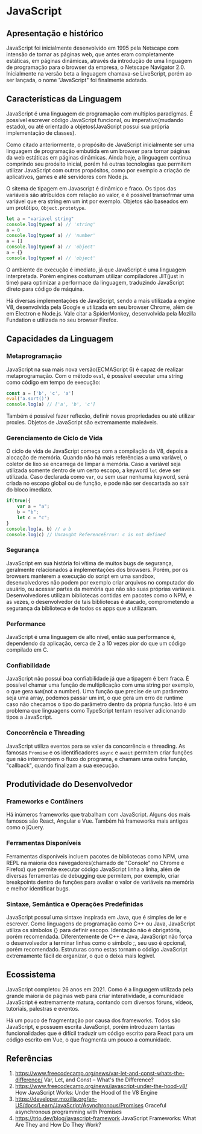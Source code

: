 
# JavaScript

## Apresentação e histórico

JavaScript foi inicialmente desenvolvido em 1995 pela Netscape com intensão de tornar as páginas web, que antes eram completamente estáticas, em páginas dinâmicas, através da introdução de uma linguagem de programação para o browser da empresa, o Netscape Navigator 2.0. Inicialmente na versão beta a linguagem chamava-se LiveScript, porém ao ser lançada, o nome "JavaScript" foi finalmente adotado. 

## Características da Linguagem
JavaScript é uma linguagem de programação com multiplos paradígmas. É possível escrever código JavaScript funcional, ou imperativo(mudando estado), ou até orientado a objetos(JavaScript possui sua própria implementação de classes).

Como citado anteriormente, o propósito de JavaScript inicialmente ser uma linguagem de programação embutida em um browser para tornar páginas da web estáticas em páginas dinâmicas. Ainda hoje, a linguagem continua comprindo seu proósito inicial, porém há outras tecnologias que permitem utilizar JavaScript com outros propósitos, como por exemplo a criação de aplicativos, games e até servidores com Node.js. 

O sitema de tipagem em Javascript é dinâmico e fraco. Os tipos das variáveis são atribuídos com relação ao valor, e é possível transofrmar uma variável que era string em um int por exemplo. Objetos são baseados em um protótipo, `Object.prototype`.
```javascript
let a = "variavel string"
console.log(typeof a) // 'string'
a = 0
console.log(typeof a) // 'number'
a = []
console.log(typeof a) // 'object'
a = {}
console.log(typeof a) // 'object'
```

O ambiente de execução é imediato, já que JavaScript é uma linguagem interpretada. Porém engines costumam utilizar compiladores JIT(just in time) para optimizar a performace da linguagem, traduzindo JavaScript direto para código de máquina.

Há diversas implementações de JavaScript, sendo a mais utilizada a engine V8, desenvolvida pela Google e utilizada em seu browser Chrome, além de em Electron e Node.js. Vale citar a SpiderMonkey, desenvolvida pela Mozilla Fundation e utilizada no seu browser Firefox. 

## Capacidades da Linguagem
### Metaprogramação
JavaScript na sua mais nova versão(ECMAScript 6) é capaz de realizar metaprogramação. Com o método `eval`, é possível executar uma string como código em tempo de execução:
```javascript
const a = ['b', 'c', 'a']
eval('a.sort()')
console.log(a) // ['a', 'b', 'c']
```
Também é possível fazer reflexão, definir novas propriedades ou até utilizar proxies. Objetos de JavaScript são extremamente maleáveis.
### Gerenciamento de Ciclo de Vida
O ciclo de vida de JavaScript começa com a compilação da V8, depois a alocação de memória. Quando não há mais referências a uma variável, o coletor de lixo se encarrega de limpar a memória. Caso a variável seja utilizada somente dentro de um certo escopo, a keyword `let` deve ser utilizada. Caso declarada como `var`, ou sem usar nenhuma keyword, será criada no escopo global ou de função, e pode não ser descartada ao sair do bloco imediato.
```javascript
if(true){
    var a = "a";
    b = "b";
    let c = "c";
}
console.log(a, b) // a b
console.log(c) // Uncaught ReferenceError: c is not defined
```

### Segurança 
JavaScript em sua história foi vítima de muitos bugs de segurança, geralmente relacionados a implementações dos browsers. Porém, por os browsers manterem a execução do script em uma sandbox, desenvolvedores não podem por exemplo criar arquivos no computador do usuário, ou acessar partes da memória que não são suas próprias variáveis. Desenvolvedores utilizam bibliotecas contidas em pacotes como o NPM, e as vezes, o desenvolvedor de tais bibliotecas é atacado, comprometendo a segurança da biblioteca e de todos os apps que a utilizaram. 

### Performance
JavaScript é uma linguagem de alto nível, então sua performance é, dependendo da aplicação, cerca de 2 a 10 vezes pior do que um código compilado em C.


### Confiabilidade
JavaScript não possui boa confiabilidade já que a tipagem é bem fraca. É possível chamar uma função de multiplicação com uma string por exemplo, o que gera `NaN`(not a number). Uma função que precise de um parâmetro seja uma array, podemos passar um int, o que gera um erro de runtime caso não checamos o tipo do parâmetro dentro da própria função. Isto é um problema que linguagens como TypeScript tentam resolver adicionando tipos a JavaScript.

### Concorrência e Threading 
JavaScript utiliza eventos para se valer da concorrência e threading. As famosas `Promise` e os identificadores `async` e `await` permitem criar funções que não interrompem o fluxo do programa, e chamam uma outra função, "callback", quando finalizam a sua execução.

## Produtividade do Desenvolvedor
### Frameworks e Contâiners
Há inúmeros frameworks que trabalham com JavaScript. Alguns dos mais famosos são React, Angular e Vue. Também há frameworks mais antigos como o jQuery.

### Ferramentas Disponíveis
Ferramentas disponíveis incluem pacotes de bibliotecas como NPM, uma REPL na maioria dos navegadores(chamado de "Console" no Chrome e Firefox) que permite executar código JavaScript linha a linha, além de diversas ferramentas de debugging que permitem, por exemplo, criar breakpoints dentro de funções para avaliar o valor de variáveis na memória e melhor identificar bugs.

### Sintaxe, Semântica e Operações Predefinidas
JavaScript possuí uma sintaxe inspirada em Java, que é simples de ler e escrever. Como linguagens de programação como C++ ou Java, JavaScript utiliza os símbolos {} para definir escopo. Identação não é obrigatória, porém recomendada. Diferentemente de C++ e Java, JavaScript não força o desenvolvedor a terminar linhas como o símbolo ;, seu uso é opcional, porém recomendado. Estruturas como estas tornam o código JavaScript extremamente fácil de organizar, o que o deixa mais legível.

## Ecossistema
JavaScript completou 26 anos em 2021. Como é a linguagem utilizada pela grande maioria de páginas web para criar interatividade, a comunidade JavaScript é extremamente matura, contando com diversos fóruns, vídeos, tutoriais, palestras e eventos. 

Há um pouco de fragmentação por causa dos frameworks. Todos são JavaScript, e possuem escrita JavaScript, porém introduzem tantas funcionalidades que é difícil traduzir um código escrito para React para um código escrito em Vue, o que fragmenta um pouco a comunidade. 

## Referências 

1. https://www.freecodecamp.org/news/var-let-and-const-whats-the-difference/
Var, Let, and Const – What's the Difference?
2. https://www.freecodecamp.org/news/javascript-under-the-hood-v8/
How JavaScript Works: Under the Hood of the V8 Engine
3. https://developer.mozilla.org/en-US/docs/Learn/JavaScript/Asynchronous/Promises
Graceful asynchronous programming with Promises
4. https://trio.dev/blog/javascript-framework
JavaScript Frameworks: What Are They and How Do They Work?